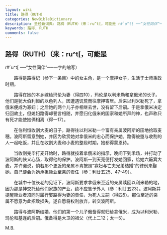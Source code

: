 ```yaml
---
layout: wiki
title: 路得（RUTH）
categories: NewBibleDictionary
description: 圣经新词典: 路得（RUTH）（来：ru^t[，可能是 r#`u^t[ ──“女性同伴”──一字的缩写）
keywords: 路得, RUTH
comments: false
---
```


## 路得（RUTH）（来：ru^t[，可能是

r#`u^t[ ──“女性同伴”──一字的缩写）

　　路得是路得记（参下一条目）中的女主角，是一个摩押女子，生活于士师秉政时期。

　　路得在她的本乡嫁给玛伦为妻（得四10），玛伦是以利米勒和拿俄米的长子。他们是犹大伯利恒的以色列人，因遭遇饥荒而往摩押寄居。后来以利米勒死了，拿俄米便成为寡妇；之后她的两个儿子亦相继去世，没有留下后嗣。于是拿俄米决定归回故土，但媳妇路得却誓言相随，并愿归化俄米的国家和她所拜的神，也声称只有死才能使她俩相离（得一17）。

　　在伯利恒收割大麦的日子，路得往以利米勒一个富有亲属波阿斯的田地拾取麦穗。波阿斯留意到她，并因为欣赏她对拿俄米的忠心而保护她。路得被邀与收割的人一起吃饭，并且在收割大麦和小麦的整段时期，她都得蒙恩待。

　　当收割完毕打麦开始时，路得就按着拿俄米的指示，晚间下到禾场，并打动了波阿斯的侠义心肠，取得他的保护。波阿斯一到天亮便打发她回家，给她六簸箕大麦，并许诺说，倘若那个更近的亲属不肯按照“寡妇与亡夫兄弟结婚”的律例来娶她，自己便会为她承担赎业至亲的责任（参：利廿五25、47-49）。

　　在城中十位长老的见证下，波阿斯要求拿俄米至近的亲属赎回以利米勒的地，因为那是神交托给他们家族的产业，绝不应售予外人（参：利廿五23）。波阿斯并提醒赎业者须同时履行娶路得为妻的责任，为死人立嗣（得四5）。那位至近的亲属不愿意为此招致损失，遂自愿将权利放弃，转交波阿斯。

　　路得与波阿斯结婚，他们的第一个儿子俄备得就归给拿俄米，成为以利米勒、玛伦和基连的后嗣。俄备得是大卫的祖父（代上二12；太一5）。

M.B.








